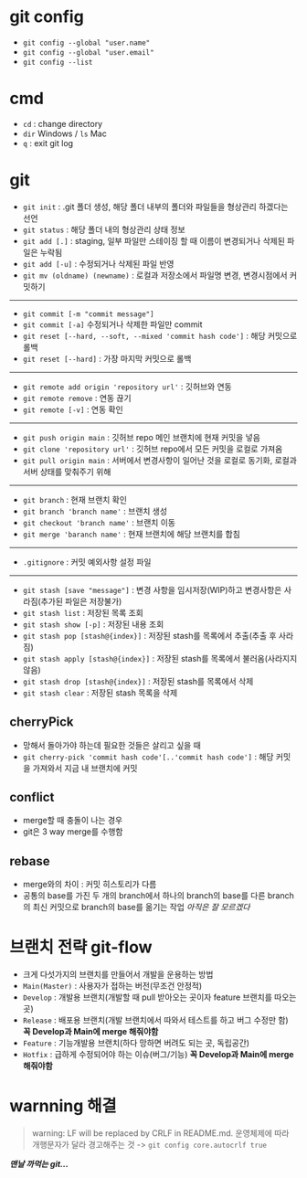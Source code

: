# git config

- `git config --global "user.name"`
- `git config --global "user.email"`
- `git config --list`

# cmd

- `cd` : change directory
- `dir` Windows / `ls` Mac
- `q` : exit git log

# git

- `git init` : .git 폴더 생성, 해당 폴더 내부의 폴더와 파일들을 형상관리 하겠다는 선언
- `git status` : 해당 폴더 내의 형상관리 상태 정보
- `git add [.]` : staging, 일부 파일만 스테이징 할 때 이름이 변경되거나 삭제된 파일은 누락됨
- `git add [-u]` : 수정되거나 삭제된 파일 반영
- `git mv (oldname) (newname)` : 로컬과 저장소에서 파일명 변경, 변경시점에서 커밋하기

---

- `git commit [-m "commit message"]`
- `git commit [-a]` 수정되거나 삭제한 파일만 commit
- `git reset [--hard, --soft, --mixed 'commit hash code']` : 해당 커밋으로 롤백
- `git reset [--hard]` : 가장 마지막 커밋으로 롤백

---

- `git remote add origin 'repository url'` : 깃허브와 연동
- `git remote remove` : 연동 끊기
- `git remote [-v]` : 연동 확인

---

- `git push origin main` : 깃허브 repo 메인 브랜치에 현재 커밋을 넣음
- `git clone 'repository url'` : 깃허브 repo에서 모든 커밋을 로컬로 가져옴
- `git pull origin main` : 서버에서 변경사항이 일어난 것을 로컬로 동기화, 로컬과 서버 상태를 맞춰주기 위해

---

- `git branch` : 현재 브랜치 확인
- `git branch 'branch name'` : 브랜치 생성
- `git checkout 'branch name'` : 브랜치 이동
- `git merge 'baranch name'` : 현재 브랜치에 해당 브랜치를 합침

---

- `.gitignore` : 커밋 예외사항 설정 파일

---

- `git stash [save "message"]` : 변경 사항을 임시저장(WIP)하고 변경사항은 사라짐(추가된 파일은 저장불가)
- `git stash list` : 저장된 목록 조회
- `git stash show [-p]` : 저장된 내용 조회
- `git stash pop [stash@{index}]` : 저장된 stash를 목록에서 추출(추출 후 사라짐)
- `git stash apply [stash@{index}]` : 저장된 stash를 목록에서 불러옴(사라지지않음)
- `git stash drop [stash@{index}]` : 저장된 stash를 목록에서 삭제
- `git stash clear` : 저장된 stash 목록을 삭제

## cherryPick

- 망해서 돌아가야 하는데 필요한 것들은 살리고 싶을 때
- `git cherry-pick 'commit hash code'[..'commit hash code']` : 해당 커밋을 가져와서 지금 내 브랜치에 커밋

## conflict

- merge할 때 충돌이 나는 경우
- git은 3 way merge를 수행함

## rebase

- merge와의 차이 : 커밋 히스토리가 다름
- 공통의 base를 가진 두 개의 branch에서 하나의 branch의 base를 다른 branch의 최신 커밋으로 branch의 base를 옮기는 작업
  _아직은 잘 모르겠다_

# 브랜치 전략 git-flow

- 크게 다섯가지의 브랜치를 만들어서 개발을 운용하는 방법
- `Main(Master)` : 사용자가 접하는 버전(무조건 안정적)
- `Develop` : 개발용 브랜치(개발할 때 pull 받아오는 곳이자 feature 브랜치를 따오는 곳)
- `Release` : 배포용 브랜치(개발 브랜치에서 따와서 테스트를 하고 버그 수정만 함) **꼭 Develop과 Main에 merge 해줘야함**
- `Feature` : 기능개발용 브랜치(하다 망하면 버려도 되는 곳, 독립공간)
- `Hotfix` : 급하게 수정되어야 하는 이슈(버그/기능) **꼭 Develop과 Main에 merge 해줘야함**

# warnning 해결

> warning: LF will be replaced by CRLF in README.md.
> 운영체제에 따라 개행문자가 달라 경고해주는 것
> -> `git config core.autocrlf true`

**_맨날 까먹는 git..._**
